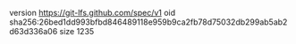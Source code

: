 version https://git-lfs.github.com/spec/v1
oid sha256:26bed1dd993bfbd846489118e959b9ca2fb78d75032db299ab5ab2d63d336a06
size 1235
